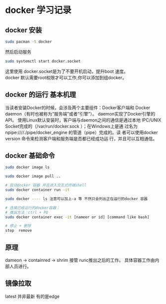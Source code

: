 # docker 学习记录

## docker 安装

```sh
sudo pacman -S docker
```

然后启动服务

```sh
sudo systemctl start docker.socket
```

这里使用 docker.socket是为了不要开机启动，提升boot 速度。  
docker 默认需要root权限才可以工作,你可以添加到组docker。  

## docker 的运行 基本机理

当读者安装Docker的时候，会涉及两个主要组件：Docker客户端和
Docker daemon（有时也被称为“服务端”或者“引擎”）。
daemon实现了Docker引擎的API。
使用Linux默认安装时，客户端与daemon之间的通信是通过本地
IPC/UNIX Socket完成的（/var/run/docker.sock ）；在Windows上是通
过名为npipe:////./pipe/docker_engine 的管道（pipe）完成的。读
者可以使用docker version 命令来检测客户端和服务端是否都已经成功运
行，并且可以互相通信。

## docker 基础命令

```sh
sudo docker image ls

sudo docker image pull ..

# 启动docker 容器 并且进入交互式终端shell 
sudo docker container run -it

sudo docker ---- ls 注意可以加上-a 等 不然只会列出正在运行的docker 容器 

# 连接已经运行的docker容器：
# 推出方法：ctrl + PQ
sudo docker container exec -it [nameer or id] [command like bash] 

# 停止 + 删除
stop  remove 
```

## 原理

dameon -> containred -> shrim 接管 runc推出之后的工作。
具体容器工作由内部人员进行。

## 镜像拉取

latest 并非最新 有的是edge



